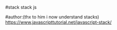 #stack
stack js

#author:(thx to him i now understand stacks) https://www.javascripttutorial.net/javascript-stack/
